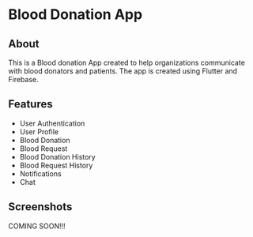 # Blood Donation App

## About

This is a Blood donation App created to help organizations communicate with blood donators and
patients. The app is created using Flutter and Firebase.

## Features

- User Authentication
- User Profile
- Blood Donation
- Blood Request
- Blood Donation History
- Blood Request History
- Notifications
- Chat

## Screenshots

COMING SOON!!!
